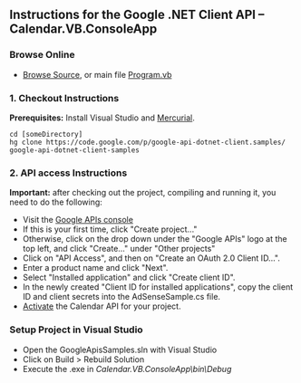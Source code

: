 ## Instructions for the Google .NET Client API – Calendar.VB.ConsoleApp

### Browse Online

*   [Browse Source](http://code.google.com/p/google-api-dotnet-client/source/browse/?repo=samples#hg%2FCalendar.VB.ConsoleApp), or main file [Program.vb](http://code.google.com/p/google-api-dotnet-client/source/browse/Calendar.VB.ConsoleApp/Program.vb?repo=samples)

### 1. Checkout Instructions

**Prerequisites:** Install Visual Studio and [Mercurial](http://www.mercurial-scm.org/).

```
cd [someDirectory] 
hg clone https://code.google.com/p/google-api-dotnet-client.samples/ google-api-dotnet-client-samples
```

### 2. API access Instructions

**Important:** after checking out the project, compiling and running it, you need to do the following:

*   Visit the [Google APIs console](https://code.google.com/apis/console/)
*   If this is your first time, click "Create project..."
*   Otherwise, click on the drop down under the "Google APIs" logo at the top left, and click "Create..." under "Other projects"
*   Click on "API Access", and then on "Create an OAuth 2.0 Client ID...".
*   Enter a product name and click "Next".
*   Select "Installed application" and click "Create client ID".
*   In the newly created "Client ID for installed applications", copy the client ID and client secrets into the AdSenseSample.cs file.
*   [Activate](https://code.google.com/apis/console/?api=calendar) the Calendar API for your project.

### Setup Project in Visual Studio

*   Open the GoogleApisSamples.sln with Visual Studio
*   Click on Build > Rebuild Solution
*   Execute the .exe in _Calendar.VB.ConsoleApp\bin\Debug_
